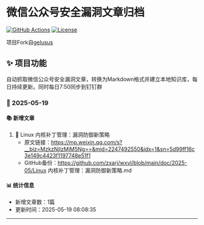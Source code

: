 # 微信公众号安全漏洞文章归档

[![GitHub Actions](https://github.com/gelusus/wxvl/actions/workflows/update_today.yml/badge.svg)](https://github.com/gelusus/wxvl/actions)
[![License](https://img.shields.io/badge/license-MIT-blue.svg)](LICENSE)

项目Fork自[gelusus](https://github.com/gelusus/wxvl)

## ✨ 项目功能

自动抓取微信公众号安全漏洞文章，转换为Markdown格式并建立本地知识库，每日持续更新。同时每日7:50同步到钉钉群


### 📅 2025-05-19

#### 📚 新增文章

1. 📄 Linux 内核补丁管理：漏洞防御新策略  
   - 原文链接：https://mp.weixin.qq.com/s?__biz=MzkzNjIzMjM5Ng==&mid=2247492550&idx=1&sn=5d99ff16c3e149c4423f1197748e51f1  
   - GitHub备份：https://github.com/zxarj/wxvl/blob/main/doc/2025-05/Linux 内核补丁管理：漏洞防御新策略.md  

#### 📊 统计信息

- 新增文章数：1篇
- 更新时间：2025-05-19 08:08:35

---
